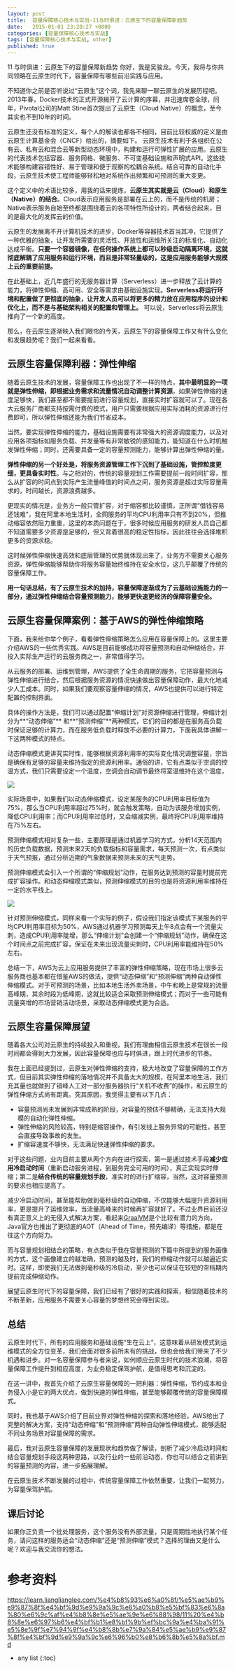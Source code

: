 ```yaml
---
layout: post
title:  容量保障核心技术与实战-11与时俱进：云原生下的容量保障新趋势
date:   2015-01-01 23:20:27 +0800
categories: [容量保障核心技术与实战]
tags: [容量保障核心技术与实战, other]
published: true
---
```




11 与时俱进：云原生下的容量保障新趋势
你好，我是吴骏龙。今天，我将与你共同领略在云原生时代下，容量保障有哪些前沿实践与应用。

不知道你之前是否听说过“云原生”这个词，我先来聊一聊云原生的发展历程吧。2013年春，Docker技术的正式开源揭开了云计算的序幕，并迅速席卷全球，同年，Pivotal公司的Matt Stine首次提出了云原生（Cloud Native）的概念，至今其实也不到10年的时间。

云原生还没有标准的定义，每个人的解读也都各不相同，目前比较权威的定义是由云原生计算基金会（CNCF）给出的，摘要如下。
云原生技术有利于各组织在公有云、私有云和混合云等新型动态环境中，构建和运行可弹性扩展的应用。云原生的代表技术包括容器、服务网格、微服务、不可变基础设施和声明式API。这些技术能够构建容错性好、易于管理和便于观察的松耦合系统。结合可靠的自动化手段，云原生技术使工程师能够轻松地对系统作出频繁和可预测的重大变更。

这个定义中的术语比较多，用我的话来提炼，**云原生其实就是云（Cloud）和原生（Native）的结合**。Cloud表示应用服务是部署在云上的，而不是传统的机房；Native表示服务自始至终都是围绕着云的各项特性所设计的，两者结合起来，目的是最大化的发挥云的价值。

云原生的发展离不开计算机技术的进步，Docker等容器技术首当其冲，它提供了一种优雅的抽象，让开发所需要的灵活性、开放性和运维所关注的标准化、自动化达成平衡。**只要一个容器镜像，在任何操作系统上都可以秒级启动隔离环境，这就彻底解耦了应用服务和运行环境，而且是非常轻量级的，这是应用服务能够大规模上云的重要前提。**

在此基础上，近几年盛行的无服务器计算（Serverless）进一步释放了云计算的能力，将弹性伸缩、高可用、安全等需求由基础设施实现。**Serverless将运行环境和配置做了更彻底的抽象，让开发人员可以将更多的精力放在应用程序的设计和优化上，而不是与基础架构相关的配置和管理上。** 可以说，Serverless将云原生推向了一个新的高度。

那么，在云原生逐渐映入我们眼帘的今天，云原生下的容量保障工作又有什么变化和发展趋势呢？我们一起来看看。

## 云原生容量保障利器：弹性伸缩

随着云原生技术的发展，容量保障工作也出现了不一样的特点，**其中最明显的一项就是弹性伸缩，即根据业务需求和流量情况自动调整计算资源**，如果弹性伸缩的速度足够快，我们甚至都不需要提前进行容量规划，直接实时扩容就可以了。现在各大云服务厂商都支持按需付费的模式，用户只需要根据应用实际消耗的资源进行付费即可，所以弹性伸缩还能为我们节省成本。

当然，要实现弹性伸缩的能力，基础设施需要有非常强大的资源调度能力，以及对应用各项指标如服务负载、并发量等有非常敏锐的感知能力，能知道在什么时机触发弹性伸缩；同时，还需要具备一定的容量预测能力，能够计算出弹性伸缩的量。

**弹性伸缩的另一个好处是，将服务资源管理工作下沉到了基础设施，管控粒度更细，更具备实时性**。与之相对的，传统的容量规划工作需要提前一段时间扩容，那么从扩容的时间点到实际产生流量峰值的时间点之间，服务资源是超过实际容量需求的，时间越长，资源浪费越多。

更现实的情况是，业务方一般只管扩容，对于缩容都比较谨慎，正所谓“借钱容易还钱难”，我在阿里本地生活时，全网服务的平均CPU利用率只有不到20%，但推动缩容依然阻力重重，这里的本质问题在于，很多时候应用服务的研发人员自己都不知道需要多少资源是足够的，但又背着很高的稳定性指标，因此往往会选择堆积更多的资源求稳。

这时候弹性伸缩快速高效和底层管理的优势就体现出来了，业务方不需要关心服务资源，弹性伸缩能够帮助你将服务容量始终维持在安全水位，这几乎颠覆了传统的容量保障工作。

**用一句话总结，有了云原生技术的加持，容量保障逐渐成为了云基础设施能力的一部分，通过弹性伸缩结合容量预测能力，能够更快速更经济的保障容量安全。**

## 云原生容量保障案例：基于AWS的弹性伸缩策略

下面，我来给你举个例子，看看弹性伸缩策略怎么应用在容量保障上的。这里主要介绍AWS的一些优秀实践。AWS是目前能够成功将容量预测和自动伸缩结合，并投入实际生产运行的云服务商之一，非常值得学习。

从云服务的部署、运维到管理，AWS提供了全生命周期的服务，它把容量预测与弹性伸缩进行结合，然后根据服务资源的情况快速做出容量保障动作，最大化地减少人工成本。同时，如果我们要观察容量伸缩的情况，AWS也提供可以进行特定配置的控制界面。

具体的操作方法是，我们可以通过配置“伸缩计划”对资源伸缩进行管理，伸缩计划分为**“动态伸缩”** 和**“预测伸缩”**两种模式，它们的目的都是在服务高负载时保证足够的计算力，而在服务低负载时释放不必要的计算力，下面我具体讲解一下这两种模式的特点。

动态伸缩模式更讲究实时性，能够根据资源利用率的实际变化情况调整容量，宗旨是确保有足够的容量来维持指定的资源利用率。通俗的讲，它有点类似于空调的控温方式，我们只需要设定一个温度，空调会自动调节最终将室温维持在这个温度。

![](https://learn.lianglianglee.com/%e4%b8%93%e6%a0%8f/%e5%ae%b9%e9%87%8f%e4%bf%9d%e9%9a%9c%e6%a0%b8%e5%bf%83%e6%8a%80%e6%9c%af%e4%b8%8e%e5%ae%9e%e6%88%98/assets/1eeba32e65d19758c403154527ffe318.png)

实际场景中，如果我们以动态伸缩模式，设定某服务的CPU利用率目标值为75%，那么当CPU利用率超过75%时，就会触发策略，自动为该服务增加实例，降低CPU利用率；而CPU利用率过低时，又会缩减实例，最终将CPU利用率维持在75%左右。

预测伸缩模式相对复杂一些，主要原理是通过机器学习的方式，分析14天范围内的历史负载数据，预测未来2天的负载指标和容量需求，每天预测一次，有点类似于天气预报，通过分析近期的气象数据来预测未来的天气走势。

预测伸缩模式会引入一个所谓的“伸缩规划”动作，在服务达到预测的容量时提前完成扩容操作。和动态伸缩模式类似，预测伸缩模式的目的也是将资源利用率维持在一定的水平线上。

![](https://learn.lianglianglee.com/%e4%b8%93%e6%a0%8f/%e5%ae%b9%e9%87%8f%e4%bf%9d%e9%9a%9c%e6%a0%b8%e5%bf%83%e6%8a%80%e6%9c%af%e4%b8%8e%e5%ae%9e%e6%88%98/assets/e4007b5d7016cbab5988713cd6yy57b6.png)

针对预测伸缩模式，同样来看一个实际的例子，假设我们指定该模式下某服务的平均CPU利用率目标为50%，AWS通过机器学习预测每天上午8点会有一个流量尖刺，造成CPU利用率陡增，那么“伸缩计划”会创建一个“伸缩规划”动作，确保在这个时间点之前完成扩容，保证在未来出现流量尖刺时，CPU利用率能维持在50%左右。

总结一下，AWS为云上应用服务提供了丰富的弹性伸缩策略，现在市场上很多云服务商也基本都在借鉴AWS的做法，提供“动态伸缩”和“预测伸缩”两种自动弹性伸缩模式。对于可预测的场景，比如本地生活外卖场景，中午和晚上是常规的流量高峰期，其余时段为低峰期，这就比较适合采取预测伸缩模式；而对于一些可能有流量突增的市场营销活动场景，采取动态伸缩模式更为合适。

## 云原生容量保障展望

随着各大公司对云原生的持续投入和重视，我们有理由相信云原生技术在很长一段时间都会得到大力发展，因此容量保障也应与时俱进，跟上时代进步的节奏。

我在上面已经提到过，云原生对弹性伸缩的支持，极大地改变了容量保障的工作方式，但目前其实弹性伸缩的落地情况并不具备太大的规模，在阿里本地生活，我们充其量也就做到了错峰人工对一部分服务器执行“关机不收费”的操作，和云原生的弹性伸缩方式尚有距离。究其原因，我觉得主要有以下几点：

* 容量预测尚未发展到非常成熟的阶段，对容量的预估不够精确，无法支持大规模的自动化弹性伸缩。
* 弹性伸缩的风险较高，特别是缩容操作，有引发线上服务异常的可能性，甚至会直接导致事故的发生。
* 扩缩容速度不够快，无法满足快速弹性伸缩的要求。

对于这些问题，业内目前主要从两个方向在进行探索，第一是通过技术手段**减少应用冷启动时间**（重新启动服务进程，到服务完全可用的时间），真正实现实时伸缩；第二是**结合传统的容量规划手段**，准实时的进行扩缩容，当然，这对容量预测的要求也相应提高了。

减少冷启动时间，甚至能帮助做到毫秒级的自动伸缩，不仅能够大幅提升资源利用率，更是提升了运维效率，当流量高峰来的时候再扩容就好了。不过业界目前还没有真正意义上的无侵入式解决方案，看起来[GraalVM](https://www.graalvm.org/)是个比较有潜力的方向，Java官方也推出了更彻底的AOT（Ahead of Time，预先编译）等措施，都是在往这个方向努力。

而与容量规划相结合的策略，有点类似于我在容量预测的下篇中所提到的服务画像的方式，这个画像建立的越准确，预测的越及时，我们的伸缩动作就可以越逼近实时。这样，即使我们无法做到毫秒级的冷启动，至少也可以保证在较短的空档期内提前完成伸缩动作。

展望云原生时代下的容量保障，我们已经有了很好的实践和探索，相信随着技术的不断革新，应用服务不需要关心容量的梦想终究会得到实现。

## 总结

云原生时代下，所有的应用服务和基础设施“生在云上”，这意味着从研发模式到运维模式的全方位变革，我们会面对很多前所未有的挑战，但也会给我们带来了不少机遇和进步。对一名容量保障参与者来说，如何顺应云原生时代的技术浪潮，将容量保障工作提升到相应高度，为业务稳定保驾护航，是值得思考和沉淀的。

在这一讲中，我首先介绍了云原生容量保障的一把利器：弹性伸缩，节约成本和业务侵入小是它的两大优点，做到快速的弹性伸缩，甚至能够颠覆传统的容量保障模式。

同时，我也基于AWS介绍了目前业界对弹性伸缩的探索和落地经验，AWS给出了完整的解决方案，支持“动态伸缩”和“预测伸缩”两种自动弹性伸缩模式，能够适配不同业务场景对容量保障的需求。

最后，我对云原生容量保障的发展现状和趋势做了解读，剖析了减少冷启动时间和结合容量规划手段这两种思路，以及行业的一些前沿动态，你也可以结合之前讲到的容量预测的内容，进一步拓展理解。

在云原生技术不断发展的过程中，传统容量保障工作依然重要，让我们一起努力，为容量保驾护航。

## 课后讨论

如果你正负责一个批处理服务，这个服务没有外部流量，只是周期性地执行某个任务，请问这样的服务适合“动态伸缩”还是“预测伸缩”模式？选择的理由又是什么呢？欢迎与我交流你的想法。




# 参考资料

https://learn.lianglianglee.com/%e4%b8%93%e6%a0%8f/%e5%ae%b9%e9%87%8f%e4%bf%9d%e9%9a%9c%e6%a0%b8%e5%bf%83%e6%8a%80%e6%9c%af%e4%b8%8e%e5%ae%9e%e6%88%98/11%20%e4%b8%8e%e6%97%b6%e4%bf%b1%e8%bf%9b%ef%bc%9a%e4%ba%91%e5%8e%9f%e7%94%9f%e4%b8%8b%e7%9a%84%e5%ae%b9%e9%87%8f%e4%bf%9d%e9%9a%9c%e6%96%b0%e8%b6%8b%e5%8a%bf.md

* any list
{:toc}

